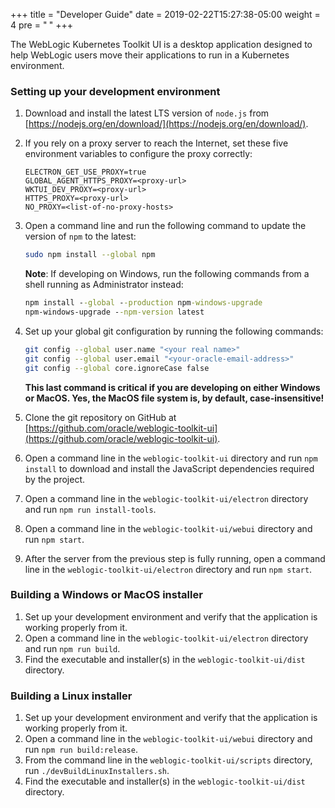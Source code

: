 +++
title = "Developer Guide"
date = 2019-02-22T15:27:38-05:00
weight = 4
pre = "<b> </b>"
+++

The WebLogic Kubernetes Toolkit UI is a desktop application designed to help WebLogic users move their applications to run in a Kubernetes environment.

### Setting up your development environment
1. Download and install the latest LTS version of `node.js` from [https://nodejs.org/en/download/](https://nodejs.org/en/download/).
1. If you rely on a proxy server to reach the Internet, set these five environment variables to configure the proxy correctly:
   ```
   ELECTRON_GET_USE_PROXY=true
   GLOBAL_AGENT_HTTPS_PROXY=<proxy-url>
   WKTUI_DEV_PROXY=<proxy-url>
   HTTPS_PROXY=<proxy-url>
   NO_PROXY=<list-of-no-proxy-hosts>
   ```
1. Open a command line and run the following command to update the version of `npm` to the latest:
   ```bash
   sudo npm install --global npm
   ```
   **Note**: If developing on Windows, run the following commands from a shell running as Administrator instead:
   ```cmd
   npm install --global --production npm-windows-upgrade
   npm-windows-upgrade --npm-version latest
   ```
1. Set up your global git configuration by running the following commands:
   ```bash
   git config --global user.name "<your real name>"
   git config --global user.email "<your-oracle-email-address>"
   git config --global core.ignoreCase false
   ```
   **This last command is critical if you are developing on either Windows or MacOS.  Yes, the MacOS file system
   is, by default, case-insensitive!**

1. Clone the git repository on GitHub at [https://github.com/oracle/weblogic-toolkit-ui](https://github.com/oracle/weblogic-toolkit-ui).
1. Open a command line in the `weblogic-toolkit-ui` directory and run `npm install` to download and install the JavaScript dependencies required by the project.
1. Open a command line in the `weblogic-toolkit-ui/electron` directory and run `npm run install-tools`.
1. Open a command line in the `weblogic-toolkit-ui/webui` directory and run `npm start`.
1. After the server from the previous step is fully running, open a command line in the `weblogic-toolkit-ui/electron` directory and run `npm start`.

### Building a Windows or MacOS installer
1. Set up your development environment and verify that the application is working properly from it.
1. Open a command line in the `weblogic-toolkit-ui/electron` directory and run `npm run build`.
1. Find the executable and installer(s) in the `weblogic-toolkit-ui/dist` directory.

### Building a Linux installer
1. Set up your development environment and verify that the application is working properly from it.
1. Open a command line in the `weblogic-toolkit-ui/webui` directory and run `npm run build:release`.
1. From the command line in the `weblogic-toolkit-ui/scripts` directory, run `./devBuildLinuxInstallers.sh`.
1. Find the executable and installer(s) in the `weblogic-toolkit-ui/dist` directory.
